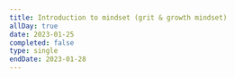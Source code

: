 ```yaml
---
title: Introduction to mindset (grit & growth mindset)
allDay: true
date: 2023-01-25
completed: false
type: single
endDate: 2023-01-28
---
```

